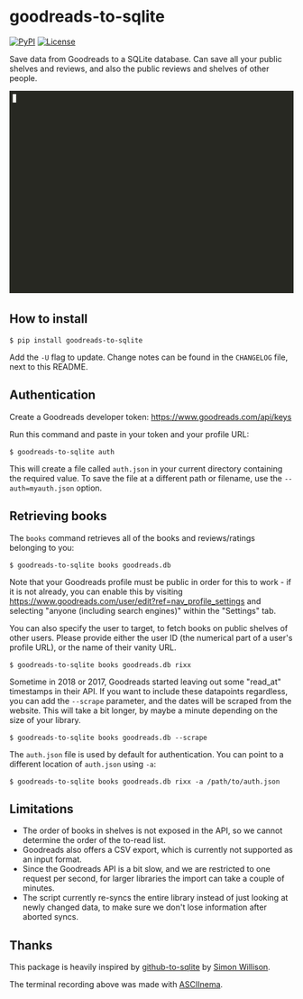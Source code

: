 # goodreads-to-sqlite

[![PyPI](https://img.shields.io/pypi/v/goodreads-to-sqlite.svg)](https://pypi.org/project/goodreads-to-sqlite/)
[![License](https://img.shields.io/badge/license-Apache%202.0-blue.svg)](https://github.com/rixx/goodreads-to-sqlite/blob/master/LICENSE)

Save data from Goodreads to a SQLite database. Can save all your public shelves and reviews, and also the public reviews
and shelves of other people.

![Demo](./assets/demo.gif)

## How to install

    $ pip install goodreads-to-sqlite

Add the `-U` flag to update. Change notes can be found in the ``CHANGELOG`` file, next to this README.

## Authentication

Create a Goodreads developer token: https://www.goodreads.com/api/keys

Run this command and paste in your token and your profile URL:

    $ goodreads-to-sqlite auth

This will create a file called `auth.json` in your current directory containing the required value. To save the file at
a different path or filename, use the `--auth=myauth.json` option.

## Retrieving books

The `books` command retrieves all of the books and reviews/ratings belonging to you:

    $ goodreads-to-sqlite books goodreads.db
    
Note that your Goodreads profile must be public in order for this to work - if
it is not already, you can enable this by visiting
https://www.goodreads.com/user/edit?ref=nav_profile_settings and selecting
"anyone (including search engines)" within the "Settings" tab.

You can also specify the user to target, to fetch books on public shelves of other users. Please provide either the user ID
(the numerical part of a user's profile URL), or the name of their vanity URL.

    $ goodreads-to-sqlite books goodreads.db rixx

Sometime in 2018 or 2017, Goodreads started leaving out some "read_at" timestamps in their API. If you want to include
these datapoints regardless, you can add the `--scrape` parameter, and the dates will be scraped from the website.
This will take a bit longer, by maybe a minute depending on the size of your library.

    $ goodreads-to-sqlite books goodreads.db --scrape

The `auth.json` file is used by default for authentication. You can point to a different location of `auth.json` using
`-a`:

    $ goodreads-to-sqlite books goodreads.db rixx -a /path/to/auth.json

## Limitations

- The order of books in shelves is not exposed in the API, so we cannot determine the order of the to-read list.
- Goodreads also offers a CSV export, which is currently not supported as an input format.
- Since the Goodreads API is a bit slow, and we are restricted to one request per second, for larger libraries the
  import can take a couple of minutes.
- The script currently re-syncs the entire library instead of just looking at newly changed data, to make sure we don't
  lose information after aborted syncs.

## Thanks

This package is heavily inspired by [github-to-sqlite](https://github.com/dogsheep/github-to-sqlite/) by [Simon
Willison](https://simonwillison.net/2019/Oct/7/dogsheep/).

The terminal recording above was made with [ASCIInema](https://asciinema.org/a/WT6bfxoFP3IlgeX8PO6FHDdDx).
